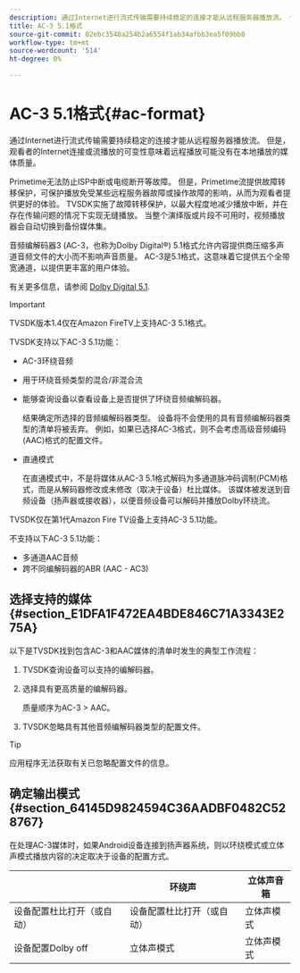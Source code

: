 ```yaml
---
description: 通过Internet进行流式传输需要持续稳定的连接才能从远程服务器播放流。 但是，观看者的Internet连接或流播放的可变性意味着远程播放可能没有在本地播放的媒体质量。
title: AC-3 5.1格式
source-git-commit: 02ebc3548a254b2a6554f1ab34afbb3ea5f09bb8
workflow-type: tm+mt
source-wordcount: '514'
ht-degree: 0%

---
```


# AC-3 5.1格式{#ac-format}

通过Internet进行流式传输需要持续稳定的连接才能从远程服务器播放流。 但是，观看者的Internet连接或流播放的可变性意味着远程播放可能没有在本地播放的媒体质量。

Primetime无法防止ISP中断或电缆断开等故障。 但是，Primetime流提供故障转移保护，可保护播放免受某些远程服务器故障或操作故障的影响，从而为观看者提供更好的体验。 TVSDK实施了故障转移保护，以最大程度地减少播放中断，并在存在传输问题的情况下实现无缝播放。 当整个演绎版或片段不可用时，视频播放器会自动切换到备份媒体集。

音频编解码器3 (AC-3，也称为Dolby Digital®) 5.1格式允许内容提供商压缩多声道音频文件的大小而不影响声音质量。 AC-3是5.1格式，这意味着它提供五个全带宽通道，以提供更丰富的用户体验。

有关更多信息，请参阅 [Dolby Digital 5.1](https://www.dolby.com/us/en/technologies/dolby-digital.html).

>[!IMPORTANT]
>
>TVSDK版本1.4仅在Amazon FireTV上支持AC-3 5.1格式。

TVSDK支持以下AC-3 5.1功能：

* AC-3环绕音频
* 用于环绕音频类型的混合/非混合流
* 能够查询设备以查看设备上是否提供了环绕音频编解码器。

  结果确定所选择的音频编解码器类型。 设备将不会使用的具有音频编解码器类型的清单将被丢弃。 例如，如果已选择AC-3格式，则不会考虑高级音频编码(AAC)格式的配置文件。
* 直通模式

  在直通模式中，不是将媒体从AC-3 5.1格式解码为多通道脉冲码调制(PCM)格式，而是从解码器修改或未修改（取决于设备）杜比媒体。 该媒体被发送到音频设备（扬声器或接收器），以便音频设备可以解码并播放Dolby环绕流。

TVSDK仅在第1代Amazon Fire TV设备上支持AC-3 5.1功能。

不支持以下AC-3 5.1功能：

* 多通道AAC音频
* 跨不同编解码器的ABR (AAC - AC3)

## 选择支持的媒体 {#section_E1DFA1F472EA4BDE846C71A3343E275A}

以下是TVSDK找到包含AC-3和AAC媒体的清单时发生的典型工作流程：

1. TVSDK查询设备可以支持的编解码器。
1. 选择具有更高质量的编解码器。

   质量顺序为AC-3 > AAC。
1. TVSDK忽略具有其他音频编解码器类型的配置文件。

>[!TIP]
>
>应用程序无法获取有关已忽略配置文件的信息。

## 确定输出模式 {#section_64145D9824594C36AADBF0482C528767}

在处理AC-3媒体时，如果Android设备连接到扬声器系统，则以环绕模式或立体声模式播放内容的决定取决于设备的配置方式。

|   | 环绕声 | 立体声音箱 |
|---|---|---|
| 设备配置杜比打开（或自动） | 设备配置杜比打开（或自动） | 立体声模式 |
| 设备配置Dolby off | 立体声模式 | 立体声模式 |
